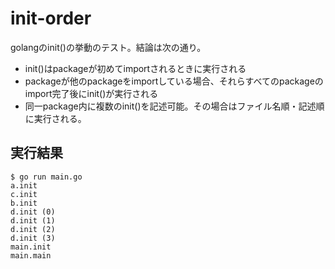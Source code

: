 # init-order
golangのinit()の挙動のテスト。結論は次の通り。
- init()はpackageが初めてimportされるときに実行される
- packageが他のpackageをimportしている場合、それらすべてのpackageのimport完了後にinit()が実行される
- 同一package内に複数のinit()を記述可能。その場合はファイル名順・記述順に実行される。

## 実行結果
```
$ go run main.go
a.init
c.init
b.init
d.init (0)
d.init (1)
d.init (2)
d.init (3)
main.init
main.main
```

